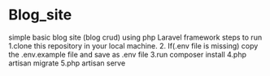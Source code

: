 # Blog_site
simple basic blog site (blog crud) using php Laravel framework
steps to run
1.clone this repository in your local machine.
2. If(.env file is missing) copy the .env.example file and save as .env file 
3.run composer install 
4.php artisan migrate 
5.php artisan serve 
